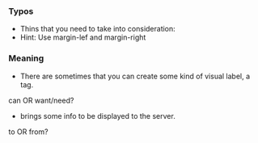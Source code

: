 ### Typos
* Thins that you need to take into consideration:
* Hint: Use margin-lef and margin-right

### Meaning

* There are sometimes that you can create some kind of visual label, a tag.

can OR want/need?

* brings some info to be displayed to the server.

to OR from?
